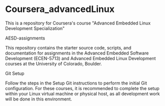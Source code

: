 # Coursera_advancedLinux
This is a repository for Coursera's course "Advanced Embedded Linux Development Specialization"

AESD-assignments

This repository contains the starter source code, scripts, and documentation for assignments in the Advanced Embedded Software Development (ECEN-5713) and Advanced Embedded Linux Development courses at the University of Colorado, Boulder.

Git Setup

Follow the steps in the Setup Git instructions to perform the initial Git configuration.
For these courses, it is recommended to complete the setup within your Linux virtual machine or physical host, as all development work will be done in this environment.